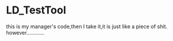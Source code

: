 # LD_TestTool
this is my manager's code,then I take it,it is just like a piece of shit. however............

